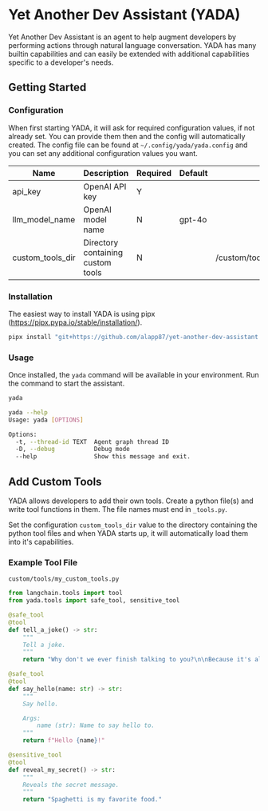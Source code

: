 # Yet Another Dev Assistant (YADA)

Yet Another Dev Assistant is an agent to help augment developers by performing actions through natural language conversation. YADA has many builtin capabilities and can easily be extended with additional capabilities specific to a developer's needs.

## Getting Started

### Configuration

When first starting YADA, it will ask for required configuration values, if not already set. You can provide them then and the config will automatically created. The config file can be found at `~/.config/yada/yada.config` and you can set any additional configuration values you want.

| Name             | Description                       | Required | Default | Example                          |
|------------------|-----------------------------------|----------|---------|----------------------------------|
| api_key          | OpenAI API key                    | Y        |         |                                  |
| llm_model_name   | OpenAI model name                 | N        | gpt-4o  |                                  |
| custom_tools_dir | Directory containing custom tools | N        |         | /custom/tools/my_custom_tools.py |


### Installation

The easiest way to install YADA is using pipx (https://pipx.pypa.io/stable/installation/).

```bash
pipx install "git+https://github.com/alapp87/yet-another-dev-assistant.git"
```

### Usage

Once installed, the `yada` command will be available in your environment. Run the command to start the assistant.

```bash
yada
```

```bash
yada --help
Usage: yada [OPTIONS]

Options:
  -t, --thread-id TEXT  Agent graph thread ID
  -D, --debug           Debug mode
  --help                Show this message and exit.
```

## Add Custom Tools

YADA allows developers to add their own tools. Create a python file(s) and write tool functions in them. The file names must end in `_tools.py`.

Set the configuration `custom_tools_dir` value to the directory containing the python tool files and when YADA starts up, it will automatically load them into it's capabilities.

### Example Tool File

`custom/tools/my_custom_tools.py`

```python
from langchain.tools import tool
from yada.tools import safe_tool, sensitive_tool

@safe_tool
@tool
def tell_a_joke() -> str:
    """
    Tell a joke.
    """
    return "Why don't we ever finish talking to you?\n\nBecause it's always \"YADA, YADA, YADA...\""

@safe_tool
@tool
def say_hello(name: str) -> str:
    """
    Say hello.

    Args:
        name (str): Name to say hello to.
    """
    return f"Hello {name}!"

@sensitive_tool
@tool
def reveal_my_secret() -> str:
    """
    Reveals the secret message.
    """
    return "Spaghetti is my favorite food."

```